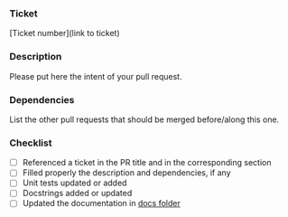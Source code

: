 ### Ticket
[Ticket number](link to ticket)

### Description
Please put here the intent of your pull request.

### Dependencies
List the other pull requests that should be merged before/along this one.

### Checklist
- [ ] Referenced a ticket in the PR title and in the corresponding section
- [ ] Filled properly the description and dependencies, if any
- [ ] Unit tests updated or added
- [ ] Docstrings added or updated
- [ ] Updated the documentation in [docs folder](../docs)
